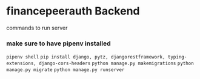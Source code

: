 # financepeerauth Backend
commands to run server
### make sure to have pipenv installed
`pipenv shell`
`pip install django, pytz, djangorestframework, typing-extensions, django-cors-headers`
`python manage.py makemigrations`
`python manage.py migrate`
`python manage.py runserver`
